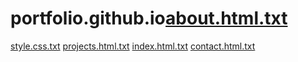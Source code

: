 # portfolio.github.io[about.html.txt](https://github.com/user-attachments/files/18171027/about.html.txt)
[style.css.txt](https://github.com/user-attachments/files/18171035/style.css.txt)
[projects.html.txt](https://github.com/user-attachments/files/18171034/projects.html.txt)
[index.html.txt](https://github.com/user-attachments/files/18171033/index.html.txt)
[contact.html.txt](https://github.com/user-attachments/files/18171032/contact.html.txt)

